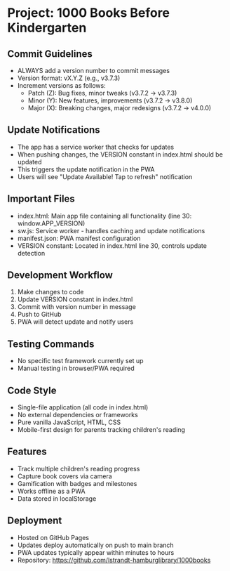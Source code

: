 # Project: 1000 Books Before Kindergarten

## Commit Guidelines
- ALWAYS add a version number to commit messages
- Version format: vX.Y.Z (e.g., v3.7.3)
- Increment versions as follows:
  - Patch (Z): Bug fixes, minor tweaks (v3.7.2 → v3.7.3)
  - Minor (Y): New features, improvements (v3.7.2 → v3.8.0)
  - Major (X): Breaking changes, major redesigns (v3.7.2 → v4.0.0)

## Update Notifications
- The app has a service worker that checks for updates
- When pushing changes, the VERSION constant in index.html should be updated
- This triggers the update notification in the PWA
- Users will see "Update Available! Tap to refresh" notification

## Important Files
- index.html: Main app file containing all functionality (line 30: window.APP_VERSION)
- sw.js: Service worker - handles caching and update notifications
- manifest.json: PWA manifest configuration
- VERSION constant: Located in index.html line 30, controls update detection

## Development Workflow
1. Make changes to code
2. Update VERSION constant in index.html
3. Commit with version number in message
4. Push to GitHub
5. PWA will detect update and notify users

## Testing Commands
- No specific test framework currently set up
- Manual testing in browser/PWA required

## Code Style
- Single-file application (all code in index.html)
- No external dependencies or frameworks
- Pure vanilla JavaScript, HTML, CSS
- Mobile-first design for parents tracking children's reading

## Features
- Track multiple children's reading progress
- Capture book covers via camera
- Gamification with badges and milestones
- Works offline as a PWA
- Data stored in localStorage

## Deployment
- Hosted on GitHub Pages
- Updates deploy automatically on push to main branch
- PWA updates typically appear within minutes to hours
- Repository: https://github.com/lstrandt-hamburglibrary/1000books